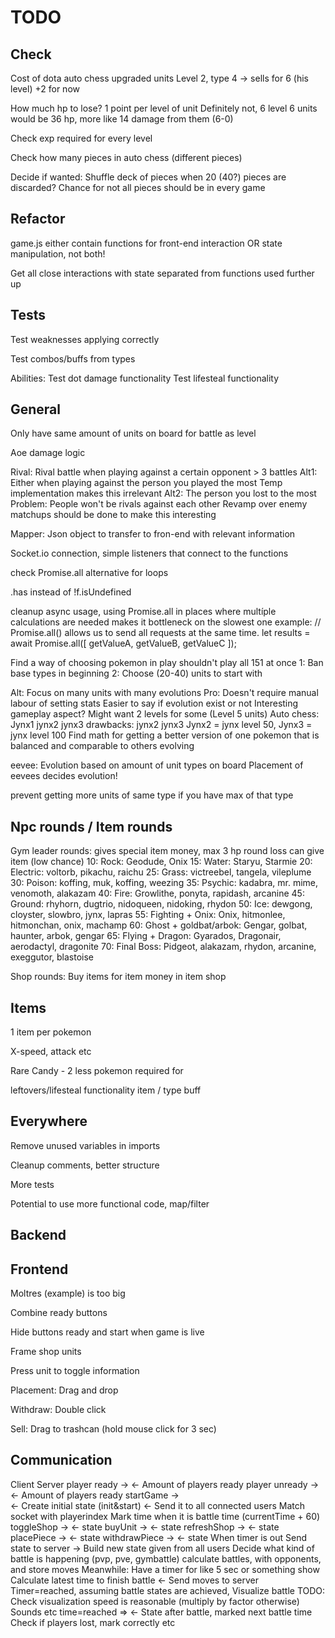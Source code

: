 # TODO

## Check

Cost of dota auto chess upgraded units
    Level 2, type 4 -> sells for 6 (his level) +2 for now

How much hp to lose? 1 point per level of unit
Definitely not, 6 level 6 units would be 36 hp, more like 14 damage from them (6-0)

Check exp required for every level

Check how many pieces in auto chess (different pieces)

Decide if wanted:
Shuffle deck of pieces when 20 (40?) pieces are discarded? Chance for not all pieces should be in every game

## Refactor

game.js either contain functions for front-end interaction OR state manipulation, not both!

Get all close interactions with state separated from functions used further up

## Tests

Test weaknesses applying correctly

Test combos/buffs from types

Abilities: 
Test dot damage functionality
Test lifesteal functionality

## General

Only have same amount of units on board for battle as level

Aoe damage logic

Rival: Rival battle when playing against a certain opponent
    > 3 battles
    Alt1: Either when playing against the person you played the most
        Temp implementation makes this irrelevant
    Alt2: The person you lost to the most 
        Problem: People won't be rivals against each other
    Revamp over enemy matchups should be done to make this interesting


Mapper: Json object to transfer to fron-end with relevant information

Socket.io connection, simple listeners that connect to the functions

check Promise.all alternative for loops

.has instead of !f.isUndefined

cleanup async usage, using Promise.all in places where multíple calculations are needed
 makes it bottleneck on the slowest one
    example: 
    // Promise.all() allows us to send all requests at the same time. 
    let results = await Promise.all([ getValueA, getValueB, getValueC ]); 

Find a way of choosing pokemon in play
    shouldn't play all 151 at once
    1: Ban base types in beginning
    2: Choose (20-40) units to start with

Alt: 
    Focus on many units with many evolutions
    Pro: Doesn't require manual labour of setting stats
    Easier to say if evolution exist or not
    Interesting gameplay aspect?
    Might want 2 levels for some (Level 5 units)
Auto chess: Jynx1 jynx2 jynx3
    drawbacks: jynx2 jynx3
    Jynx2 = jynx level 50, Jynx3 = jynx level 100
    Find math for getting a better version of one pokemon that is balanced and comparable to others evolving

eevee:
    Evolution based on amount of unit types on board
    Placement of eevees decides evolution!

prevent getting more units of same type if you have max of that type

## Npc rounds / Item rounds

Gym leader rounds:
    gives special item money,
    max 3 hp round loss
    can give item (low chance)
    10: Rock: Geodude, Onix
    15: Water: Staryu, Starmie
    20: Electric: voltorb, pikachu, raichu
    25: Grass: victreebel, tangela, vileplume
    30: Poison: koffing, muk, koffing, weezing
    35: Psychic: kadabra, mr. mime, venomoth, alakazam
    40: Fire: Growlithe, ponyta, rapidash, arcanine
    45: Ground: rhyhorn, dugtrio, nidoqueen, nidoking, rhydon
    50: Ice: dewgong, cloyster, slowbro, jynx, lapras
    55: Fighting + Onix: Onix, hitmonlee, hitmonchan, onix, machamp
    60: Ghost + goldbat/arbok: Gengar, golbat, haunter, arbok, gengar
    65: Flying + Dragon: Gyarados, Dragonair, aerodactyl, dragonite
    70: Final Boss: Pidgeot, alakazam, rhydon, arcanine, exeggutor, blastoise

Shop rounds: 
    Buy items for item money in item shop

## Items

1 item per pokemon

X-speed, attack etc

Rare Candy - 2 less pokemon required for 

leftovers/lifesteal functionality
    item / type buff


## Everywhere

Remove unused variables in imports

Cleanup comments, better structure

More tests

Potential to use more functional code, map/filter

## Backend



## Frontend

Moltres (example) is too big

Combine ready buttons

Hide buttons ready and start when game is live

Frame shop units

Press unit to toggle information

Placement: Drag and drop

Withdraw: Double click

Sell: Drag to trashcan (hold mouse click for 3 sec)

## Communication

Client                  Server
player ready ->
            <- Amount of players ready
player unready ->
            <- Amount of players ready
startGame ->    
        <- Create initial state (init&start)
        <- Send it to all connected users
            Match socket with playerindex
            Mark time when it is battle time 
                (currentTime + 60)
toggleShop ->
    <- state
buyUnit ->
    <- state
refreshShop ->
    <- state
placePiece ->
    <- state
withdrawPiece ->
    <- state
When timer is out
Send state to server ->
        Build new state given from all users
        Decide what kind of battle is happening
        (pvp, pve, gymbattle)
        calculate battles, with opponents, and store moves
Meanwhile: Have a timer for like 5 sec or something show
        Calculate latest time to finish battle
    <-  Send moves to server
Timer=reached, assuming battle states are achieved,
Visualize battle
TODO: Check visualization speed is reasonable (multiply by factor otherwise)
Sounds etc
        time=reached => 
            <- State after battle, marked next battle time
                Check if players lost, mark correctly etc